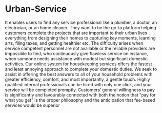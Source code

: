 # Urban-Service

It enables users to find any service professional like a plumber, a doctor, an electrician, or an home cleaner. They want to be the go-to platform helping customers complete the projects that are important to their urban lives everything from designing their homes to capturing key moments, learning arts, filing taxes, and getting healthier etc. The difficulty arises when service competent personnel are not available or the reliable providers are impossible to find, who continuously give flawless service on instance, when someone needs assistance with modest but significant domestic activities. Our online system for housekeeping services offers the fastest and least annoying approach to complete your domestic duties. We seek to assist in offering the best answers to all of your household problems with greater efficiency, comfort, and most importantly, a gentle touch. Highly qualified internal professionals can be hired with only one click, and your service will be completed promptly. Customers' general willingness to pay is significantly and favourably connected with both the notion that "pay for what you get" is the proper philosophy and the anticipation that fee-based services would be superior
